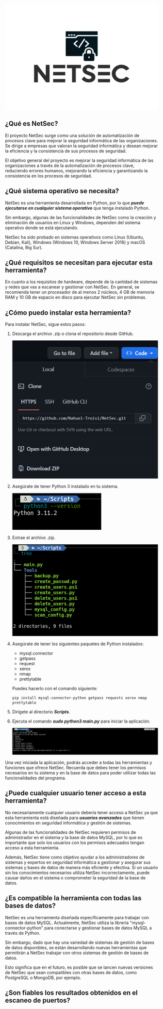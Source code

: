 <p align="center"> <img width="600" height="350" src="img/avatar.jpg"> </p>

## ¿Qué es NetSec?

El proyecto NetSec surge como una solución de automatización de procesos clave para mejorar la seguridad informática de las organizaciones. Se dirige a empresas que valoran la seguridad informática y desean mejorar la eficiencia y la consistencia de sus procesos de seguridad.

El objetivo general del proyecto es mejorar la seguridad informática de las organizaciones a través de la automatización de procesos clave, reduciendo errores humanos, mejorando la eficiencia y garantizando la consistencia en los procesos de seguridad.

## ¿Qué sistema operativo se necesita?

NetSec es una herramienta desarrollada en Python, por lo que ***puede ejecutarse en cualquier sistema operativo*** que tenga instalado Python.

Sin embargo, algunas de las funcionalidades de NetSec como la creación y eliminación de usuarios en Linux y Windows, dependen del sistema operativo donde se está ejecutando. 

NetSec ha sido probado en sistemas operativos como Linux (Ubuntu, Debian, Kali), Windows (Windows 10, Windows Server 2016) y macOS (Catalina, Big Sur).

## ¿Qué requisitos se necesitan para ejecutar esta herramienta?

En cuanto a los requisitos de hardware, depende de la cantidad de sistemas y redes que vas a escanear y gestionar con NetSec. En general, se recomienda tener un procesador de al menos 2 núcleos, 4 GB de memoria RAM y 10 GB de espacio en disco para ejecutar NetSec sin problemas.

## ¿Cómo puedo instalar esta herramienta?

Para instalar NetSec, sigue estos pasos:

1) Descarga el archivo .zip o clona el repositorio desde GitHub.

    ![](img/descarga.png)

2) Asegúrate de tener Python 3 instalado en tu sistema.

    ![](img/version.png)

3) Extrae el archivo .zip.

    ![](img/unzip.png)

4) Asegúrate de tener los siguientes paquetes de Python instalados:
    
    - mysql.connector
    - getpass
    - request
    - xerox
    - nmap
    - prettytable

    Puedes hacerlo con el comando siguiente:

    ```
    pip install mysql-connector-python getpass requests xerox nmap prettytable
    ```

5) Dirígete al directorio ***Scripts***. 

6) Ejecuta el comando ***sudo python3 main.py*** para iniciar la aplicación.

    ![](img/inicio.png)

Una vez iniciada la aplicación, podrás acceder a todas las herramientas y funciones que ofrece NetSec. Recuerda que debes tener los permisos necesarios en tu sistema y en la base de datos para poder utilizar todas las funcionalidades del programa.

## ¿Puede cualquier usuario tener acceso a esta herramienta?

No necesariamente cualquier usuario debería tener acceso a NetSec ya que esta herramienta está diseñada para ***usuarios avanzados*** que tienen conocimientos en seguridad informática y gestión de sistemas.

Algunas de las funcionalidades de NetSec requieren permisos de administrador en el sistema y la base de datos MySQL, por lo que es importante que solo los usuarios con los permisos adecuados tengan acceso a esta herramienta.

Además, NetSec tiene como objetivo ayudar a los administradores de sistemas y expertos en seguridad informática a gestionar y asegurar sus sistemas y bases de datos de manera más eficiente y efectiva. Si un usuario sin los conocimientos necesarios utiliza NetSec incorrectamente, puede causar daños en el sistema o comprometer la seguridad de la base de datos.

## ¿Es compatible la herramienta con todas las bases de datos?

NetSec es una herramienta diseñada específicamente para trabajar con bases de datos MySQL. Actualmente, NetSec utiliza la librería "mysql-connector-python" para conectarse y gestionar bases de datos MySQL a través de Python.

Sin embargo, dado que hay una variedad de sistemas de gestión de bases de datos disponibles, se están desarrollando nuevas herramientas que permitirán a NetSec trabajar con otros sistemas de gestión de bases de datos.

Esto significa que en el futuro, es posible que se lancen nuevas versiones de NetSec que sean compatibles con otras bases de datos, como PostgreSQL o MongoDB, por ejemplo.

## ¿Son fiables los resultados obtenidos en el escaneo de puertos?




